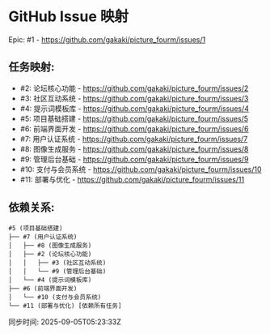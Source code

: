 # GitHub Issue 映射

Epic: #1 - https://github.com/gakaki/picture_fourm/issues/1

## 任务映射:

- #2: 论坛核心功能 - https://github.com/gakaki/picture_fourm/issues/2
- #3: 社区互动系统 - https://github.com/gakaki/picture_fourm/issues/3
- #4: 提示词模板库 - https://github.com/gakaki/picture_fourm/issues/4
- #5: 项目基础搭建 - https://github.com/gakaki/picture_fourm/issues/5
- #6: 前端界面开发 - https://github.com/gakaki/picture_fourm/issues/6
- #7: 用户认证系统 - https://github.com/gakaki/picture_fourm/issues/7
- #8: 图像生成服务 - https://github.com/gakaki/picture_fourm/issues/8
- #9: 管理后台基础 - https://github.com/gakaki/picture_fourm/issues/9
- #10: 支付与会员系统 - https://github.com/gakaki/picture_fourm/issues/10
- #11: 部署与优化 - https://github.com/gakaki/picture_fourm/issues/11

## 依赖关系:

```
#5 (项目基础搭建) 
├── #7 (用户认证系统)
│   ├── #8 (图像生成服务)
│   ├── #2 (论坛核心功能)
│   │   ├── #3 (社区互动系统)
│   │   └── #9 (管理后台基础)
│   └── #4 (提示词模板库)
├── #6 (前端界面开发)
│   └── #10 (支付与会员系统)
└── #11 (部署与优化) [依赖所有任务]
```

同步时间: 2025-09-05T05:23:33Z